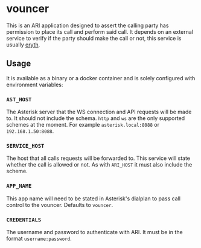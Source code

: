 # vouncer
This is an ARI application designed to assert the calling party has permission to place its call and perform said
call. It depends on an external service to verify if the party should make the call or not, this service is usually
[eryth](https://github.com/crazybolillo/eryth).

## Usage
It is available as a binary or a docker container and is solely configured with environment variables:

### `AST_HOST`
The Asterisk server that the WS connection and API requests will be made to. It should not include the schema.
`http` and `ws` are the only supported schemes at the moment. For example `asterisk.local:8088` or `192.168.1.50:8088`.

### `SERVICE_HOST`
The host that all calls requests will be forwarded to. This service will state whether the call is allowed
or not. As with `ARI_HOST` it must also include the scheme.

### `APP_NAME`
This app name will need to be stated in Asterisk's dialplan to pass call control to the vouncer. Defaults to `vouncer`.

### `CREDENTIALS`
The username and password to authenticate with ARI. It must be in the format `username:password`.
